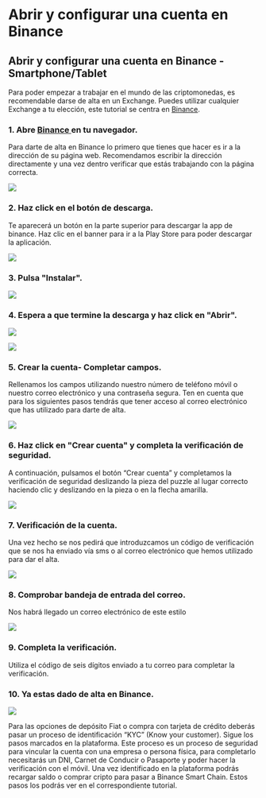 # Abrir y configurar una cuenta en Binance

## Abrir y configurar una cuenta en Binance - Smartphone/Tablet

Para poder empezar a trabajar en el mundo de las criptomonedas, es recomendable darse de alta en un Exchange. Puedes utilizar cualquier Exchange a tu elección, este tutorial se centra en [Binance](https://www.binance.com/es%20).



### 1. Abre [Binance ](https://www.binance.com/es%20)en tu navegador.

Para darte de alta en Binance lo primero que tienes que hacer es ir a la dirección de su página web. Recomendamos escribir la dirección directamente y una vez dentro verificar que estás trabajando con la página correcta.



![](../../../../.gitbook/assets/1.jpg)



### 2. Haz click en el botón de descarga.

Te aparecerá un botón en la parte superior para descargar la app de binance. Haz clic en el banner para ir a la Play Store para poder descargar la aplicación.



![](../../../../.gitbook/assets/screenshot_20210224-221349.jpg)



### 3. Pulsa "Instalar".



![](../../../../.gitbook/assets/screenshot_20210224-221359.jpg)



### 4. Espera a que termine la descarga y haz click en "Abrir".



![](../../../../.gitbook/assets/screenshot_20210224-221411.jpg)

![](../../../../.gitbook/assets/screenshot_20210224-221417.jpg)



### 5. Crear la cuenta- Completar campos.

Rellenamos los campos utilizando nuestro número de teléfono móvil o nuestro correo electrónico y una contraseña segura. Ten en cuenta que para los siguientes pasos tendrás que tener acceso al correo electrónico que has utilizado para darte de alta.



![](../../../../.gitbook/assets/binance_2%20%282%29%20%282%29%20%282%29%20%282%29%20%282%29%20%282%29%20%282%29%20%282%29%20%282%29%20%282%29%20%282%29%20%282%29%20%281%29.png)



### 6. Haz click en "Crear cuenta" y completa la verificación de seguridad.

A continuación, pulsamos el botón “Crear cuenta” y completamos la verificación de seguridad deslizando la pieza del puzzle al lugar correcto haciendo clic y deslizando en la pieza o en la flecha amarilla.



![](../../../../.gitbook/assets/binance_4%20%282%29%20%282%29%20%282%29%20%282%29%20%282%29%20%282%29%20%282%29%20%282%29%20%282%29%20%282%29%20%282%29%20%282%29.png)



### 7. Verificación de la cuenta.

Una vez hecho se nos pedirá que introduzcamos un código de verificación que se nos ha enviado vía sms o al correo electrónico que hemos utilizado para dar el alta.



![](../../../../.gitbook/assets/binance_5%20%281%29%20%281%29%20%281%29%20%281%29%20%281%29.png)



### 8. Comprobar bandeja de entrada del correo.

Nos habrá llegado un correo electrónico de este estilo



![](../../../../.gitbook/assets/binance_6%20%281%29%20%281%29.png)



### 9. Completa la verificación.

Utiliza el código de seis dígitos enviado a tu correo para completar la verificación.



### 10. Ya estas dado de alta en Binance.



![](../../../../.gitbook/assets/screenshot_20210224-221906%20%286%29%20%286%29%20%286%29%20%286%29%20%286%29%20%286%29%20%283%29.jpg)



Para las opciones de depósito Fiat o compra con tarjeta de crédito deberás pasar un proceso de identificación “KYC” \(Know your customer\). Sigue los pasos marcados en la plataforma. Este proceso es un proceso de seguridad para vincular la cuenta con una empresa o persona física, para completarlo necesitarás un DNI, Carnet de Conducir o Pasaporte y poder hacer la verificación con el móvil. Una vez identificado en la plataforma podrás recargar saldo o comprar cripto para pasar a Binance Smart Chain. Estos pasos los podrás ver en el correspondiente tutorial.



